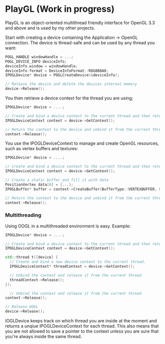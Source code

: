 # PlayGL (Work in progress) #

PlayGL is an object-oriented multithread friendly interface for OpenGL 3.3 and above and is used by my other projects.

Start with creating a device containing the Application -> OpenGL connection. The device is thread-safe and can be used by any thread you want:
```cpp
POGL_HANDLE windowHandle = ...;
POGL_DEVICE_INFO deviceInfo;
deviceInfo.window = windowHandle;
deviceInfo.format = DeviceInfoFormat::R8G8B8A8;
IPOGLDevice* device = POGLCreateDevice(&deviceInfo);

// Release the device and delete the devices internal memory
device->Release();
```

You then retrieve a device context for the thread you are using;
```cpp
IPOGLDevice* device = ....;

// Create and bind a device context to the current thread and then return it to the program
IPOGLDeviceContext context = device->GetContext();

// Return the context to the device and unbind it from the current thread
context->Release();
```

You use the IPOGLDeviceContext to manage and create OpenGL resources, such as vertex buffers and textures:
```cpp
IPOGLDevice* device = ....;

// Create and bind a device context to the current thread and then return it to the program
IPOGLDeviceContext context = device->GetContext();

// Create a static buffer and fill it with data
PositionVertex data[6] = {...};
IPOGLBuffer* buffer = context->CreateBuffer(BufferType::VERTEXBUFFER, &data, sizeof(data), BufferMode::STATIC);

// Return the context to the device and unbind it from the current thread
context->Release();
```

### Multithreading ###

Using OOGL in a multithreaded environment is easy. Example:
```cpp
IPOGLDevice* device = ....;

// Create and bind a device context to the current thread and then return it to the program
IPOGLDeviceContext context = device->GetContext();

std::thread t([device] {
  // Create and bind a new device context to the current thread.
  IPOGLDeviceContext* threadContext = device->GetContext();

  // Unbind the context and release it from the current thread
  threadContext->Release();
});

  // Unbind the context and release it from the current thread
context->Release();

// Release OOGL
device->Release();

```

IOGLDevice keeps track on which thread you are inside at the moment and returns a unqiue IPOGLDeviceContext for each thread. This also means that you are not allowed to save a pointer to the context unless you are sure that you're always inside the same thread.
